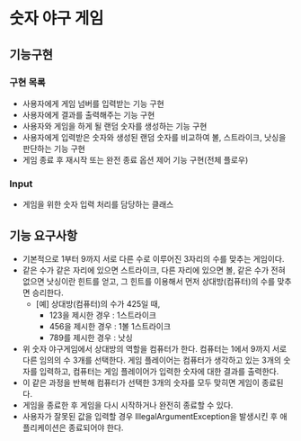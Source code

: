 # 숫자 야구 게임

## 기능구현

### 구현 목록
* 사용자에게 게임 넘버를 입력받는 기능 구현
* 사용자에게 결과를 출력해주는 기능 구현
* 사용자와 게임을 하게 될 랜덤 숫자를 생성하는 기능 구현
* 사용자에게 입력받은 숫자와 생성된 랜덤 숫자를 비교하여 볼, 스트라이크, 낫싱을 판단하는 기능 구현
* 게임 종료 후 재시작 또는 완전 종료 옵션 제어 기능 구현(전체 플로우)

### Input
* 게임을 위한 숫자 입력 처리를 담당하는 클래스

## 기능 요구사항
* 기본적으로 1부터 9까지 서로 다른 수로 이루어진 3자리의 수를 맞추는 게임이다.
* 같은 수가 같은 자리에 있으면 스트라이크, 다른 자리에 있으면 볼, 같은 수가 전혀 없으면 낫싱이란 힌트를 얻고, 그 힌트를
  이용해서 먼저 상대방(컴퓨터)의 수를 맞추면 승리한다.
    * [예] 상대방(컴퓨터)의 수가 425일 때,
        * 123을 제시한 경우 : 1스트라이크
        * 456을 제시한 경우 : 1볼 1스트라이크
        * 789를 제시한 경우 : 낫싱
* 위 숫자 야구게임에서 상대방의 역할을 컴퓨터가 한다. 컴퓨터는 1에서 9까지 서로 다른 임의의 수 3개를 선택한다. 게임 플레이어는
  컴퓨터가 생각하고 있는 3개의 숫자를 입력하고, 컴퓨터는 게임 플레이어가 입력한 숫자에 대한 결과를 출력한다.
* 이 같은 과정을 반복해 컴퓨터가 선택한 3개의 숫자를 모두 맞히면 게임이 종료된다.
* 게임을 종료한 후 게임을 다시 시작하거나 완전히 종료할 수 있다.
* 사용자가 잘못된 값을 입력할 경우 IllegalArgumentException을 발생시킨 후 애플리케이션은 종료되어야 한다.